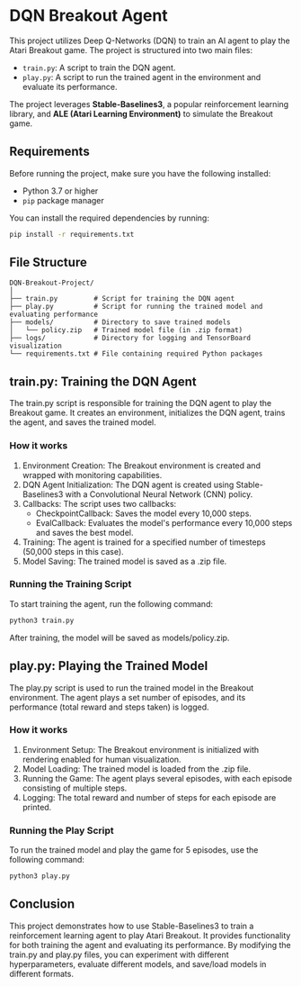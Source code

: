 # DQN Breakout Agent

This project utilizes Deep Q-Networks (DQN) to train an AI agent to play the Atari Breakout game. The project is structured into two main files:

- `train.py`: A script to train the DQN agent.
- `play.py`: A script to run the trained agent in the environment and evaluate its performance.

The project leverages **Stable-Baselines3**, a popular reinforcement learning library, and **ALE (Atari Learning Environment)** to simulate the Breakout game.

## Requirements

Before running the project, make sure you have the following installed:

- Python 3.7 or higher
- `pip` package manager

You can install the required dependencies by running:

```bash
pip install -r requirements.txt
```

## File Structure

```plaintext
DQN-Breakout-Project/
│
├── train.py         # Script for training the DQN agent
├── play.py          # Script for running the trained model and evaluating performance
├── models/          # Directory to save trained models
│   └── policy.zip   # Trained model file (in .zip format)
├── logs/            # Directory for logging and TensorBoard visualization
└── requirements.txt # File containing required Python packages
```

## train.py: Training the DQN Agent 

The train.py script is responsible for training the DQN agent to play the Breakout game. It creates an environment, initializes the DQN agent, trains the agent, and saves the trained model.

### How it works
1. Environment Creation: The Breakout environment is created and wrapped with monitoring capabilities.
2. DQN Agent Initialization: The DQN agent is created using Stable-Baselines3 with a Convolutional Neural Network (CNN) policy.
3. Callbacks: The script uses two callbacks:
    - CheckpointCallback: Saves the model every 10,000 steps.
    - EvalCallback: Evaluates the model's performance every 10,000 steps and saves the best model.
4. Training: The agent is trained for a specified number of timesteps (50,000 steps in this case).
5. Model Saving: The trained model is saved as a .zip file.

### Running the Training Script
To start training the agent, run the following command:

```bash
python3 train.py
```

After training, the model will be saved as models/policy.zip.

## play.py: Playing the Trained Model 

The play.py script is used to run the trained model in the Breakout environment. The agent plays a set number of episodes, and its performance (total reward and steps taken) is logged.

### How it works
1. Environment Setup: The Breakout environment is initialized with rendering enabled for human visualization.
2. Model Loading: The trained model is loaded from the .zip file.
3. Running the Game: The agent plays several episodes, with each episode consisting of multiple steps.
4. Logging: The total reward and number of steps for each episode are printed.

### Running the Play Script
To run the trained model and play the game for 5 episodes, use the following command:

```bash
python3 play.py
```

##  Conclusion

This project demonstrates how to use Stable-Baselines3 to train a reinforcement learning agent to play Atari Breakout. It provides functionality for both training the agent and evaluating its performance. By modifying the train.py and play.py files, you can experiment with different hyperparameters, evaluate different models, and save/load models in different formats.